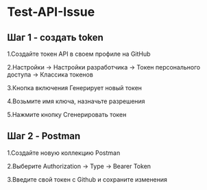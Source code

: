 # Test-API-Issue


## Шаг 1 - создать token
<p>1.Создайте токен API в своем профиле на GitHub</p>
<p>2.Настройки -> Настройки разработчика -> Токен персонального доступа -> Классика токенов</p>
<p>3.Кнопка включения Генерирует новый токен</p>
<p>4.Возьмите имя ключа, назначьте разрешения</p>
<p>5.Нажмите кнопку Сгенерировать токен</p>


## Шаг 2 - Postman
<p>1.Создайте новую коллекцию Postman</p>
<p>2.Выберите Authorization  -> Type -> Bearer Token</p>
<p>3.Введите свой токен с Github и сохраните изменения</p>
